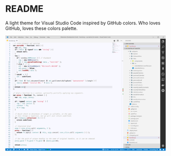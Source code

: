 # README

A light theme for Visual Studio Code inspired by GitHub colors.
Who loves GitHub, loves these colors palette.

![](GitHub2019MainScreen.PNG)